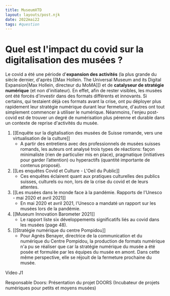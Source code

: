```yaml
---
title: MuseumXTD
layout: layouts/post.njk
date: 2022mai22
tags: #question 
---
```


# Quel est l'impact du covid sur la digitalisation des musées ?
Le covid a été une période d'**expansion des activités** (la plus grande du siècle dernier, d'après [[Max Hollein. The Universal Museum and its Digital Expansion|Max Hollein, directeur du MoMA]]) et de **catalyseur de stratégie numérique** (et non d'initiateur). En effet, afin de rester visibles, les musées ont été forcés d'investir dans des formats différents et innovants. Si certains, qui testaient déjà ces formats avant la crise, ont pu déployer plus rapidement leur stratégie numérique durant leur fermeture, d'autres ont tout simplement commencer à utiliser le numérique. 
Néanmoins, l'enjeu post-covid est de trouver un degré de numérisation plus pérenne et durable dans un contexte de reprise d'activités du musée. 

1. [[Enquête sur la digitalisation des musées de Suisse romande, vers une virtualisation de la culture]]
	- A partir des entretiens avec des professionnels de musées suisses romands, les auteurs ont analysé trois types de réactions: façon minimaliste (rien de particulier mis en place), pragmatique (initiatives pour garder l’attention) ou hyperactifs (quantité importante de contenus proposé). 
2. [[Les enquêtes Covid et Culture - L'Oeil du Public]]
	- Ces enquêtes éclairent quant aux pratiques culturelles des publics suisses, culturels ou non, lors de la crise du covid et de leurs attentes.
3.  [[Les musées dans le monde face à la pandémie. Rapports de l'Unesco - mai 2020 et avril 2021]] 
	- En mai 2020 et avril 2021, l'Unesco a mandaté un rapport sur les musées lors de la pandémie.  
4. [[Museum Innovation Barometer 2021]]
	- Le rapport liste six développements significatifs liés au covid dans les musées (page 48). 
5. [[Stratégie numérique du centre Pompidou]] 
	- Pour Agnès Benayer, directrice de la communication et du numérique du Centre Pompidou, la production de formats numérique n'a pu se réaliser que car la stratégie numérique du musée a été posée et formulée par les équipes du musée en amont. Dans cette même perspective, elle se réjouit de la fermeture prochaine du musée.  


Video J1

Responsable Doors: Présentation du projet DOORS (Incubateur de projets numériques pour petits et moyens musées)